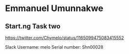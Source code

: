 # Emmanuel Umunnakwe


## Start.ng Task two

https://twitter.com/Chymelo/status/1165099475083415552


Slack Username: melo
Serial number: Shn00028
